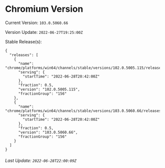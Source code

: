# Chromium Version

Current Version: `103.0.5060.66`

Version Update: `2022-06-27T19:25:00Z`

Stable Release(s):
```
{
  "releases": [
    {
      "name": "chrome/platforms/win64/channels/stable/versions/102.0.5005.115/releases/1656448920",
      "serving": {
        "startTime": "2022-06-28T20:42:00Z"
      },
      "fraction": 0.5,
      "version": "102.0.5005.115",
      "fractionGroup": "156"
    },
    {
      "name": "chrome/platforms/win64/channels/stable/versions/103.0.5060.66/releases/1656448920",
      "serving": {
        "startTime": "2022-06-28T20:42:00Z"
      },
      "fraction": 0.5,
      "version": "103.0.5060.66",
      "fractionGroup": "156"
    }
  ]
}
```

###### Last Update: `2022-06-28T22:00:09Z`
